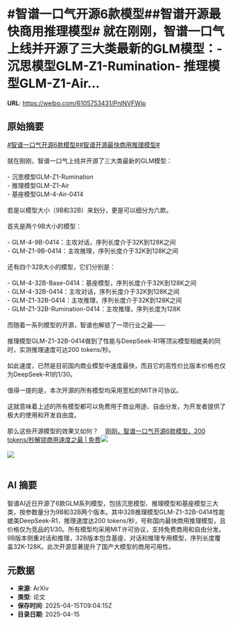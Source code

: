 # #智谱一口气开源6款模型##智谱开源最快商用推理模型# 就在刚刚，智谱一口气上线并开源了三大类最新的GLM模型：- 沉思模型GLM-Z1-Rumination- 推理模型GLM-Z1-Air...

**URL**: https://weibo.com/6105753431/PnlNVFWip

## 原始摘要

<a href="https://m.weibo.cn/search?containerid=231522type%3D1%26t%3D10%26q%3D%23%E6%99%BA%E8%B0%B1%E4%B8%80%E5%8F%A3%E6%B0%94%E5%BC%80%E6%BA%906%E6%AC%BE%E6%A8%A1%E5%9E%8B%23&amp;extparam=%23%E6%99%BA%E8%B0%B1%E4%B8%80%E5%8F%A3%E6%B0%94%E5%BC%80%E6%BA%906%E6%AC%BE%E6%A8%A1%E5%9E%8B%23" data-hide=""><span class="surl-text">#智谱一口气开源6款模型#</span></a><a href="https://m.weibo.cn/search?containerid=231522type%3D1%26t%3D10%26q%3D%23%E6%99%BA%E8%B0%B1%E5%BC%80%E6%BA%90%E6%9C%80%E5%BF%AB%E5%95%86%E7%94%A8%E6%8E%A8%E7%90%86%E6%A8%A1%E5%9E%8B%23&amp;extparam=%23%E6%99%BA%E8%B0%B1%E5%BC%80%E6%BA%90%E6%9C%80%E5%BF%AB%E5%95%86%E7%94%A8%E6%8E%A8%E7%90%86%E6%A8%A1%E5%9E%8B%23" data-hide=""><span class="surl-text">#智谱开源最快商用推理模型#</span></a> <br><br>就在刚刚，智谱一口气上线并开源了三大类最新的GLM模型：<br><br>- 沉思模型GLM-Z1-Rumination<br>- 推理模型GLM-Z1-Air<br>- 基座模型GLM-4-Air-0414<br><br>若是以模型大小（9B和32B）来划分，更是可以细分为六款。<br><br>首先是两个9B大小的模型：<br><br>- GLM-4-9B-0414：主攻对话，序列长度介于32K到128K之间<br>- GLM-Z1-9B-0414：主攻推理，序列长度介于32K到128K之间<br><br>还有四个32B大小的模型，它们分别是：<br><br>- GLM-4-32B-Base-0414：基座模型，序列长度介于32K到128K之间<br>- GLM-4-32B-0414：主攻对话，序列长度介于32K到128K之间<br>- GLM-Z1-32B-0414：主攻推理，序列长度介于32K到128K之间<br>- GLM-Z1-32B-Rumination-0414：主攻推理，序列长度为128K<br><br>而随着一系列模型的开源，智谱也解锁了一项行业之最——<br><br>推理模型GLM-Z1-32B-0414做到了性能与DeepSeek-R1等顶尖模型相媲美的同时，实测推理速度可达200 tokens/秒。<br><br>如此速度，已然是目前国内商业模型中速度最快，而且它的高性价比版本价格也仅为DeepSeek-R1的1/30。<br><br>值得一提的是，本次开源的所有模型均采用宽松的MIT许可协议。<br><br>这就意味着上述的所有模型都可以免费用于商业用途、自由分发，为开发者提供了极大的使用和开发自由度。<br><br>那么这些开源模型的效果又如何？<a href="https://weibo.cn/sinaurl?u=https%3A%2F%2Fmp.weixin.qq.com%2Fs%2Fu_AwV8KpFTXUqSmkZmmt-g" data-hide=""><span class="url-icon"><img style="width: 1rem;height: 1rem" src="https://h5.sinaimg.cn/upload/2015/09/25/3/timeline_card_small_web_default.png" referrerpolicy="no-referrer"></span><span class="surl-text">刚刚，智谱一口气开源6款模型，200 tokens/秒解锁商用速度之最 | 免费</span></a><img style="" src="https://tvax4.sinaimg.cn/large/006Fd7o3ly1i0hbpuhw9kj30u00gpdqu.jpg" referrerpolicy="no-referrer"><br><br><img style="" src="https://tvax3.sinaimg.cn/large/006Fd7o3ly1i0hbr1o5oaj30u00d443q.jpg" referrerpolicy="no-referrer"><br><br>

## AI 摘要

智谱AI近日开源了6款GLM系列模型，包括沉思模型、推理模型和基座模型三大类，按参数量分为9B和32B两个版本。其中32B推理模型GLM-Z1-32B-0414性能媲美DeepSeek-R1，推理速度达200 tokens/秒，号称国内最快商用推理模型，且价格仅为竞品的1/30。所有模型均采用MIT许可协议，支持免费商用和自由分发。9B版本侧重对话和推理，32B版本包含基座、对话和推理专用模型，序列长度覆盖32K-128K。此次开源显著提升了国产大模型的商用可用性。

## 元数据

- **来源**: ArXiv
- **类型**: 论文
- **保存时间**: 2025-04-15T09:04:15Z
- **目录日期**: 2025-04-15
